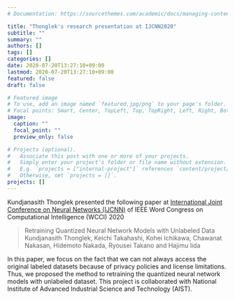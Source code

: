 ```yaml
---
# Documentation: https://sourcethemes.com/academic/docs/managing-content/

title: "Thonglek's research presentation at IJCNN2020"
subtitle: ""
summary: ""
authors: []
tags: []
categories: []
date: 2020-07-20T13:27:10+09:00
lastmod: 2020-07-20T13:27:10+09:00
featured: false
draft: false

# Featured image
# To use, add an image named `featured.jpg/png` to your page's folder.
# Focal points: Smart, Center, TopLeft, Top, TopRight, Left, Right, BottomLeft, Bottom, BottomRight.
image:
  caption: ""
  focal_point: ""
  preview_only: false

# Projects (optional).
#   Associate this post with one or more of your projects.
#   Simply enter your project's folder or file name without extension.
#   E.g. `projects = ["internal-project"]` references `content/project/deep-learning/index.md`.
#   Otherwise, set `projects = []`.
projects: []
---
```


Kundjanasith Thonglek presented the following paper at [International Joint Conference
on Neural Networks (IJCNN)](https://wcci2020.org/ijcnn-2020-program/) of IEEE Word Congress on Computational Intelligence (WCCI) 2020

> Retraining Quantized Neural Network Models with Unlabeled Data
> Kundjanasith Thonglek, Keichi Takahashi, Kohei Ichikawa, Chawanat Nakasan, Hidemoto Nakada, Ryousei Takano and Hajimu Iida

In this paper, we focus on the fact that we can not always access the original labeled datasets because of privacy policies and license limitations. Thus, we proposed the method to retraining the quantized neural network models with unlabeled dataset.
This project is collaborated with National Institute of Advanced Industrial Science and Technology (AIST).

